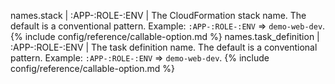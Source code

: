 names.stack | :APP-:ROLE-:ENV | The CloudFormation stack name. The default is a conventional pattern. Example: `:APP-:ROLE-:ENV` => `demo-web-dev`. {% include config/reference/callable-option.md %}
names.task_definition | :APP-:ROLE-:ENV | The task definition name. The default is a conventional pattern. Example: `:APP-:ROLE-:ENV` => `demo-web-dev`. {% include config/reference/callable-option.md %}